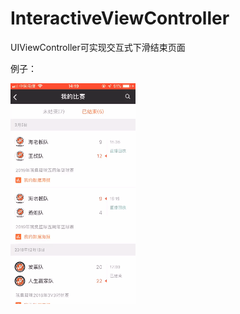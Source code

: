 # InteractiveViewController
UIViewController可实现交互式下滑结束页面

例子：

![image](https://github.com/tounaobun/InteractiveViewController/blob/master/sample.gif)
